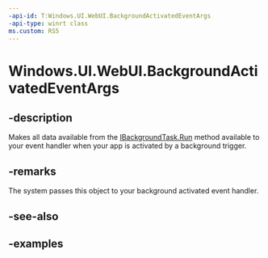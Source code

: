 ```yaml
---
-api-id: T:Windows.UI.WebUI.BackgroundActivatedEventArgs
-api-type: winrt class
ms.custom: RS5
---
```


<!-- Class syntax.
public class BackgroundActivatedEventArgs : IBackgroundActivatedEventArgs
-->

# Windows.UI.WebUI.BackgroundActivatedEventArgs

## -description
Makes all data available from the [IBackgroundTask.Run](../windows.applicationmodel.background/ibackgroundtask_run_2017283929.md) method available to your event handler when your app is activated by a background trigger.

## -remarks
The system passes this object to your background activated event handler.

## -see-also

## -examples

